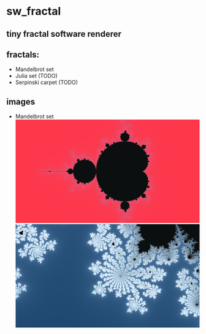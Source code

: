 # sw_fractal
## tiny fractal software renderer

## fractals:
- Mandelbrot set
- Julia set (TODO)
- Serpinski carpet (TODO)

## images
- Mandelbrot set
![](/mandelbrot_red.jpg)
![](/mandelbrot_flowers.jpg)
